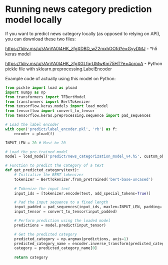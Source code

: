 # Running news category prediction model locally 
If you want to predict news category locally (as opposed to relying on API), you can download these two files:

https://1drv.ms/u/s!AnYA0l4HK_zfgXDBD_wZ2mxhOOfd?e=GyyDMJ - *h5 keras model

https://1drv.ms/u/s!AnYA0l4HK_zfgXGLfqrUMwKm75HT?e=4oroxA - Python pickle file with sklearn.preprocessing.LabelEncoder

Example code of actually using this model on Python:
```python
from pickle import load as pload
import numpy as np
from transformers import TFBertModel
from transformers import BertTokenizer
from tensorflow.keras.models import load_model
from tensorflow import convert_to_tensor
from tensorflow.keras.preprocessing.sequence import pad_sequences

# Load the label encoder
with open('predict/label_encoder.pkl', 'rb') as f:
    encoder = pload(f)

INPUT_LEN = 20 # Must be 20

# Load the pre-trained model
model = load_model('predict/news_categorization_model_v4.h5', custom_objects={'TFBertModel': TFBertModel}, compile=False)

# Function to predict the category of a text
def get_predicted_category(text):
    # Initialize the BERT tokenizer
    tokenizer = BertTokenizer.from_pretrained('bert-base-uncased')
    
    # Tokenize the input text
    input_ids = [tokenizer.encode(text, add_special_tokens=True)]

    # Pad the input sequence to a fixed length
    input_padded = pad_sequences(input_ids, maxlen=INPUT_LEN, padding='post', value=0)
    input_tensor = convert_to_tensor(input_padded)

    # Perform prediction using the loaded model
    predictions = model.predict(input_tensor)

    # Get the predicted category
    predicted_category = np.argmax(predictions, axis=1)
    predicted_category_name = encoder.inverse_transform(predicted_category)
    category = predicted_category_name[0]
    
    return category
```
